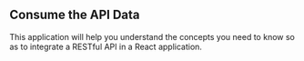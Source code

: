 ## Consume the API Data

This application will help you understand the concepts you need to know so as to integrate a RESTful API in a React application.
